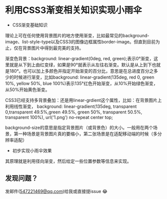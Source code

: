 # 利用CSS3渐变相关知识实现小雨伞

+ CSS渐变基础知识

理论上可在任何使用背景图片的地方使用渐变，比如最常见的background-image、list-style-type以及CSS3的图像边框属性border-image。但直到目前为止，仅在背景图片中得到最完美的支持。

渐变色背景：background: linear-gradient(0deg, red, green);表示0°渐变，这里就是从下到上由红变绿，如果是90°就表示从左往右渐变。默认是从上到下也就是180°。也可以加上多颜色并指定开始渐变的百分比，意思是在总进度百分之多少的时候进行渐变，比如background: linear-gradient(135deg, red 0, green 10%, yellow 50%, blue 100%)表示135°红色开始渐变，从10%开始绿色渐变，从50%开始黄色渐变。

CSS3已经支持多背景叠加：还是用linear-grdient这个属性，比如：在背景图片上利用线性渐变， background: linear-gradient(135deg, transparent 0,transparent 49.5%,green 49.5%, green 50%, transparent 50.5%, transparent 100%), url('1.png') no-repeat center top;

background-size的意思是指定背景图片（或背景色）的大小。一般用在两个场景，第一种场景是背景图片真的要缩小，第二张场景是在适配移动端的时候（多分辨率适配）

+ 初步实现小雨伞效果

其原理就是利用径向渐变，然后给定一些位置参数等信息来实现。

 ## 发现问题？
发邮件(547221469@qq.com)给我或直接提issue :joy:
